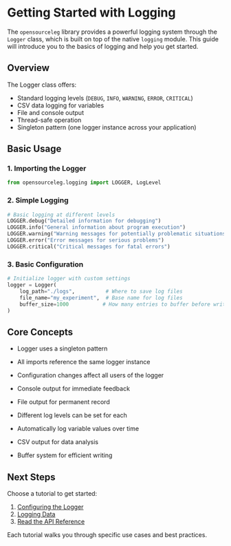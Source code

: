 # Getting Started with Logging

The `opensourceleg` library provides a powerful logging system through the `Logger` class, which is built on top of the native `logging` module. This guide will introduce you to the basics of logging and help you get started.

## Overview

The Logger class offers:

- Standard logging levels (`DEBUG`, `INFO`, `WARNING`, `ERROR`, `CRITICAL`)
- CSV data logging for variables
- File and console output
- Thread-safe operation
- Singleton pattern (one logger instance across your application)

## Basic Usage

### 1. Importing the Logger

```python
from opensourceleg.logging import LOGGER, LogLevel
```

### 2. Simple Logging

```python
# Basic logging at different levels
LOGGER.debug("Detailed information for debugging")
LOGGER.info("General information about program execution")
LOGGER.warning("Warning messages for potentially problematic situations")
LOGGER.error("Error messages for serious problems")
LOGGER.critical("Critical messages for fatal errors")
```

### 3. Basic Configuration

```python
# Initialize logger with custom settings
logger = Logger(
    log_path="./logs",          # Where to save log files
    file_name="my_experiment",  # Base name for log files
    buffer_size=1000           # How many entries to buffer before writing
)
```

## Core Concepts

- Logger uses a singleton pattern
- All imports reference the same logger instance
- Configuration changes affect all users of the logger

- Console output for immediate feedback
- File output for permanent record
- Different log levels can be set for each

- Automatically log variable values over time
- CSV output for data analysis
- Buffer system for efficient writing

## Next Steps

Choose a tutorial to get started:

1. [Configuring the Logger](configuring_logger.md)
2. [Logging Data](logging_data.md)
3. [Read the API Reference](../../api/logging.md)

Each tutorial walks you through specific use cases and best practices.
